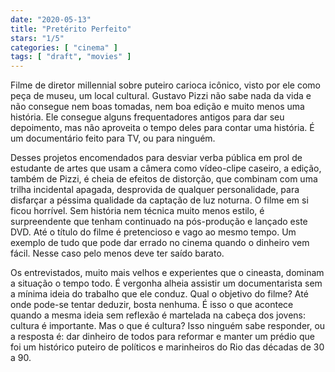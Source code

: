 ```yaml
---
date: "2020-05-13"
title: "Pretérito Perfeito"
stars: "1/5"
categories: [ "cinema" ]
tags: [ "draft", "movies" ]
---
```

Filme de diretor millennial sobre puteiro carioca icônico, visto por ele como peça de museu, um local cultural. Gustavo Pizzi não sabe nada da vida e não consegue nem boas tomadas, nem boa edição e muito menos uma história. Ele consegue alguns frequentadores antigos para dar seu depoimento, mas não aproveita o tempo deles para contar uma história. É um documentário feito para TV, ou para ninguém.

Desses projetos encomendados para desviar verba pública em prol de estudante de artes que usam a câmera como vídeo-clipe caseiro, a edição, também de Pizzi, é cheia de efeitos de distorção, que combinam com uma trilha incidental apagada, desprovida de qualquer personalidade, para disfarçar a péssima qualidade da captação de luz noturna. O filme em si ficou horrível. Sem história nem técnica muito menos estilo, é surpreendente que tenham continuado na pós-produção e lançado este DVD. Até o título do filme é pretencioso e vago ao mesmo tempo. Um exemplo de tudo que pode dar errado no cinema quando o dinheiro vem fácil. Nesse caso pelo menos deve ter saído barato.

Os entrevistados, muito mais velhos e experientes que o cineasta, dominam a situação o tempo todo. É vergonha alheia assistir um documentarista sem a mínima ideia do trabalho que ele conduz. Qual o objetivo do filme? Até onde pode-se tentar deduzir, bosta nenhuma. É isso o que acontece quando a mesma ideia sem reflexão é martelada na cabeça dos jovens: cultura é importante. Mas o que é cultura? Isso ninguém sabe responder, ou a resposta é: dar dinheiro de todos para reformar e manter um prédio que foi um histórico puteiro de políticos e marinheiros do Rio das décadas de 30 a 90.
